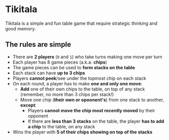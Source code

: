 # Tikitala

Tikitala is a simple and fun table game that require strategic thinking and good memory.

## The rules are simple
* There are **2 players** (`0` and `1`) who take turns making one move per turn
* Each player has 8 game pieces (a.k.a. **chips**)
* The game pieces can be used to **form stacks on the table**
* Each stack can have **up to 3 chips**
* Players **cannot peek**/see under the topmost chip on each stack
* On each round, a player has to make **one and only one move**:
    * **Add** one of their own chips to the table, on top of any stack (remember, no more than 3 chips per stack!)
    * Move one chip (**their own or opoonent's**) from one stack to another, **except**:
        * Players **cannot move the chip most recently moved** by their opponent
        * If there are **less than 3 stacks** on the table, the player **has to add a chip** to the table, on any stack
* Wins the player with **5 of their chips showing on top of the stacks**

